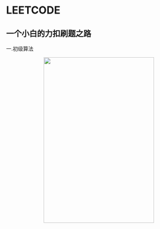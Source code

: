 LEETCODE
====

一个小白的力扣刷题之路
----

一.初级算法
<div align=center><img src="https://ss1.bdstatic.com/70cFvXSh_Q1YnxGkpoWK1HF6hhy/it/u=2276891281,1705434642&fm=26&gp=0.jpg" width="300" height="450" /></div>

